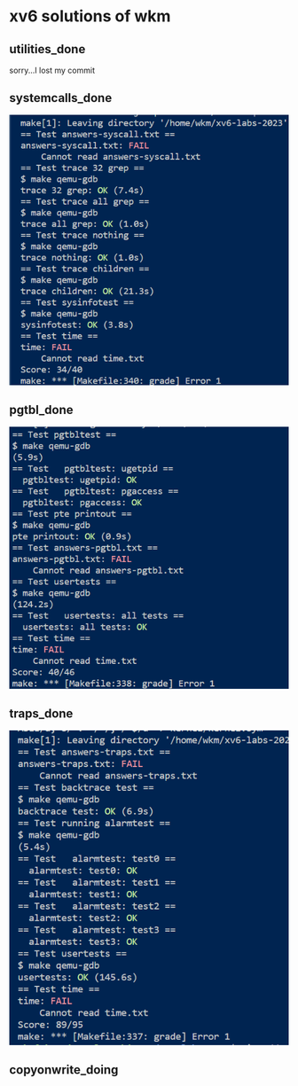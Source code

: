 # xv6 solutions of wkm
## utilities_done
sorry...I lost my commit
## systemcalls_done
![Image text](92a4d501e19cf921c8463a97057a57e.png)
## pgtbl_done
![Image text](30c9105321265b14637a380bf62230c.png)
## traps_done
![Image text](image.png) 
## copyonwrite_doing
